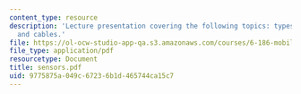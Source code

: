 ```yaml
---
content_type: resource
description: 'Lecture presentation covering the following topics: types of sensors,
  and cables.'
file: https://ol-ocw-studio-app-qa.s3.amazonaws.com/courses/6-186-mobile-autonomous-systems-laboratory-january-iap-2005/9775875a049c67236b1d465744ca15c7_sensors.pdf
file_type: application/pdf
resourcetype: Document
title: sensors.pdf
uid: 9775875a-049c-6723-6b1d-465744ca15c7
---
```

